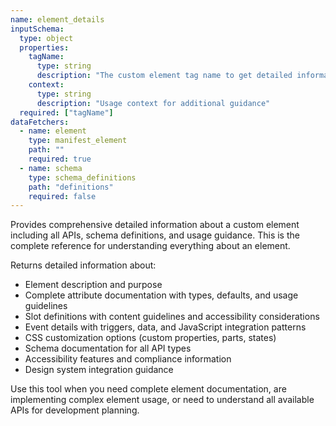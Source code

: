 ```yaml
---
name: element_details
inputSchema:
  type: object
  properties:
    tagName:
      type: string
      description: "The custom element tag name to get detailed information for"
    context:
      type: string
      description: "Usage context for additional guidance"
  required: ["tagName"]
dataFetchers:
  - name: element
    type: manifest_element
    path: ""
    required: true
  - name: schema
    type: schema_definitions
    path: "definitions"
    required: false
---
```


Provides comprehensive detailed information about a custom element including all APIs, schema definitions, and usage guidance. This is the complete reference for understanding everything about an element.

Returns detailed information about:
- Element description and purpose
- Complete attribute documentation with types, defaults, and usage guidelines
- Slot definitions with content guidelines and accessibility considerations
- Event details with triggers, data, and JavaScript integration patterns
- CSS customization options (custom properties, parts, states)
- Schema documentation for all API types
- Accessibility features and compliance information
- Design system integration guidance

Use this tool when you need complete element documentation, are implementing complex element usage, or need to understand all available APIs for development planning.